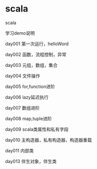 # scala
scala

学习demo说明

day001 第一次运行，helloWord

day002 函数，流程控制，异常

day003 元组，数组，集合

day004 文件操作

day005 for,function进阶

day006 lazy延迟执行

day007 数组进阶

day008 map,tuple进阶

day009 scala类属性和私有字段

day010 主构造器，私有构造器，构造器重载

day011 内部类

day013 伴生对象，伴生类